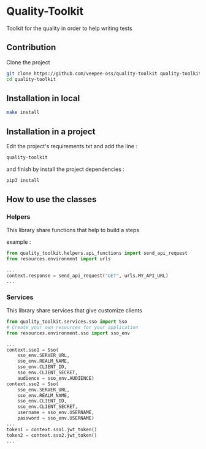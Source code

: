 # Quality-Toolkit

Toolkit for the quality in order to help writing tests

## Contribution

Clone the project

```bash
git clone https://github.com/veepee-oss/quality-toolkit quality-toolkit
cd quality-toolkit
```

## Installation in local

```bash
make install
```

## Installation in a project

Edit the project's requirements.txt and add the line :

```txt
quality-toolkit
```

and finish by install the project dependencies :

```bash
pip3 install
```

## How to use the classes

### Helpers

This library share functions that help to build a steps

example :

```python
from quality_toolkit.helpers.api_functions import send_api_request
from resources.environment import urls

...
context.response = send_api_request("GET", urls.MY_API_URL)
...
```

### Services

This library share services that give customize clients

```python
from quality_toolkit.services.sso import Sso
# Create your own resources for your application
from resources.environment.sso import sso_env

...
context.sso1 = Sso(
    sso_env.SERVER_URL,
    sso_env.REALM_NAME,
    sso_env.CLIENT_ID,
    sso_env.CLIENT_SECRET,
    audience = sso_env.AUDIENCE)
context.sso2 = Sso(
    sso_env.SERVER_URL,
    sso_env.REALM_NAME,
    sso_env.CLIENT_ID,
    sso_env.CLIENT_SECRET,
    username = sso_env.USERNAME,
    password = sso_env.USERNAME)
...
token1 = context.sso1.jwt_token()
token2 = context.sso2.jwt_token()
...
```
